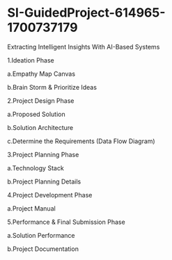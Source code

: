 # SI-GuidedProject-614965-1700737179
Extracting Intelligent Insights With AI-Based Systems

1.Ideation Phase

a.Empathy Map Canvas

b.Brain Storm & Prioritize Ideas

2.Project Design Phase

a.Proposed Solution

b.Solution Architecture

c.Determine the Requirements (Data Flow Diagram)

3.Project Planning Phase

a.Technology Stack

b.Project Planning Details

4.Project Development Phase

a.Project Manual

5.Performance & Final Submission Phase

a.Solution Performance

b.Project Documentation
